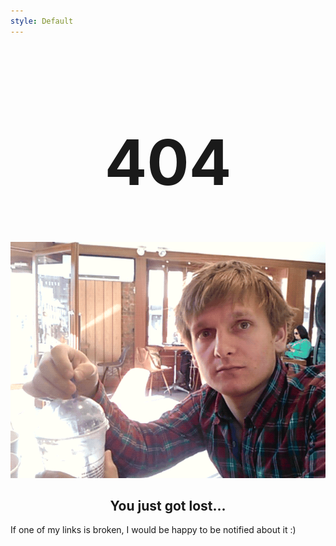 ```yaml
---
style: Default
---
```


<h1 align="center" style="font-size:100px"> 404 </h1>

<img src="shake.gif" class="img-responsive center-block">

<h2 align="center"> You just got lost...  </h2>

<p class="text-center"> If one of my links is broken, I would be happy to be notified about it :) </p>
